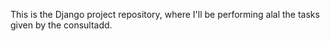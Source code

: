 This is the Django project repository, where I'll be performing alal the tasks given by the consultadd.
